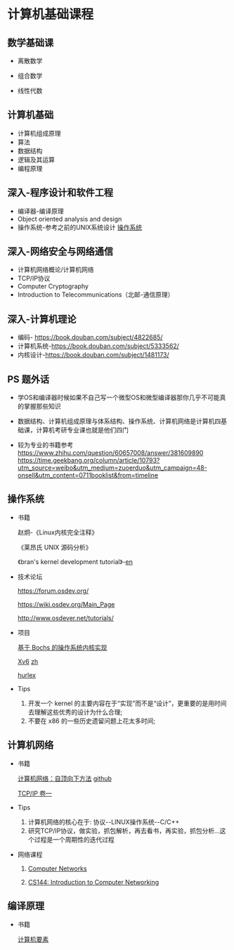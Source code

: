 # 计算机基础课程



## 数学基础课  

- 离散数学

- 组合数学

- 线性代数

## 计算机基础  
- 计算机组成原理  
-  算法
-  数据结构
-  逻辑及其运算
-  编程原理
## 深入-程序设计和软件工程  

- 编译器-编译原理
- Object oriented analysis and design
- 操作系统-参考之前的UNIX系统设计 [操作系统](#操作系统)  

## 深入-网络安全与网络通信  
- 计算机网络概论/计算机网络
- TCP/IP协议
- Computer Cryptography
- Introduction to Telecommunications（北邮-通信原理）
## 深入-计算机理论  
- 编码- https://book.douban.com/subject/4822685/  
- 计算机系统-https://book.douban.com/subject/5333562/  
- 内核设计-https://book.douban.com/subject/1481173/ 

## PS 题外话  

- 学OS和编译器时候如果不自己写一个微型OS和微型编译器那你几乎不可能真的掌握那些知识

- 数据结构、计算机组成原理与体系结构、操作系统、计算机网络是计算机四基础课，计算机考研专业课也就是他们四门

- 较为专业的书籍参考   
  https://www.zhihu.com/question/60657008/answer/381609890  
  https://time.geekbang.org/column/article/10793?utm_source=weibo&utm_medium=zuoerduo&utm_campaign=48-onsell&utm_content=0711booklist&from=timeline    

## 操作系统  

- 书籍  

  赵炯-《Linux内核完全注释》

  《莱昂氏 UNIX 源码分析》

  《bran's kernel development tutorial》-[en](<http://www.osdever.net/bkerndev/Docs/intro.htm>)  

- 技术论坛  

  <https://forum.osdev.org/>  

  <https://wiki.osdev.org/Main_Page>  

  <http://www.osdever.net/tutorials/>  

- 项目  

   [基于 Bochs 的操作系统内核实现](https://link.zhihu.com/?target=http%3A//fleurer-lee.com/paper.html)  

  [Xv6](<https://pdos.csail.mit.edu/6.828/2014/xv6.html>) [zh](<https://github.com/ranxian/xv6-chinese>) 

  [hurlex](<http://hurlex.0xffffff.org/>)  

- Tips

  1. 开发一个 kernel 的主要内容在于“实现”而不是“设计”，更重要的是用时间去理解这些优秀的设计为什么合理;
  2. 不要在 x86 的一些历史遗留问题上花太多时间;  

## 计算机网络  

- 书籍  

  [计算机网络：自顶向下方法](<https://book.douban.com/subject/1391207/>)  [github](<https://github.com/myk502/Top-Down-Approach>)  

  [TCP/IP 卷一](<https://book.douban.com/subject/1088054/>)  

- Tips
  1. 计算机网络的核心在于: 协议--LINUX操作系统--C/C++  
  2. 研究TCP/IP协议，做实验，抓包解析，再去看书，再实验，抓包分析…这个过程是一个周期性的迭代过程

- 网络课程

  1. [Computer Networks](<https://www.cs.dartmouth.edu/~campbell/cs60/>)  

  2. [CS144: Introduction to Computer Networking](<http://www.scs.stanford.edu/10au-cs144/>)  


## 编译原理  

- 书籍  

  [计算机要素](<https://www.nand2tetris.org/>)  